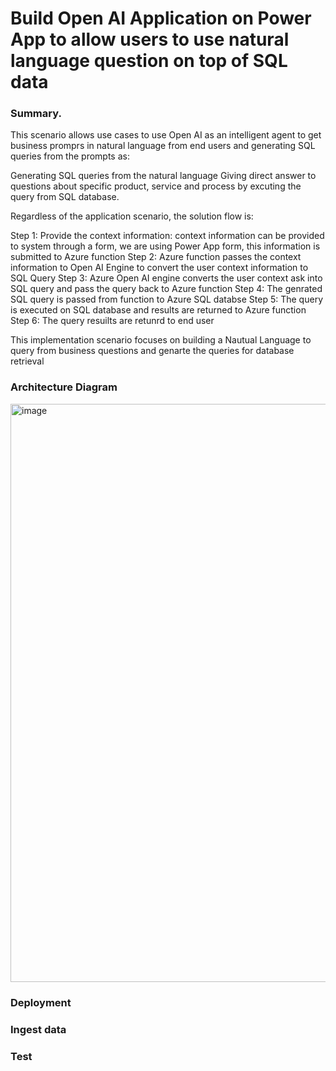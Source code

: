 # Build Open AI Application on Power App to allow users to use natural language question on top of SQL data
### Summary.

This scenario allows use cases to use Open AI as an intelligent agent to get business promprs in natural language from end users and generating SQL queries from the prompts as:

Generating SQL queries from the natural language 
Giving direct answer to questions about specific product, service and process by excuting the query from SQL database.


Regardless of the application scenario, the solution flow is:

Step 1: Provide the context information: context information can be provided to system through a form, we are using Power App form, this information is submitted to Azure function
Step 2: Azure function passes the context information to Open AI Engine to convert the user context information to SQL Query
Step 3: Azure Open AI engine converts the user context ask into SQL query and pass the query back to Azure function
Step 4: The genrated SQL query is passed from function to Azure SQL databse 
Step 5: The query is executed on SQL database and results are returned to Azure function
Step 6: The query resuilts are retunrd to end user 

This implementation scenario focuses on building a Nautual Language to query from business questions and genarte the queries for database retrieval 
### Architecture Diagram
<img width="925" alt="image" src="https://user-images.githubusercontent.com/50298139/222232002-cee2d89e-58fb-4436-9bc6-20f085f332d7.png">


### Deployment
### Ingest data
### Test

